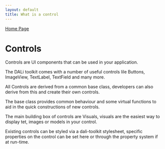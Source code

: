 ```yaml
---
layout: default
title: What is a control
---
```

[ Home Page ]({{site.baseurl}}/index) <br>

# Controls

Controls are UI components that can be used in your application.

The DALi toolkit comes with a number of useful controls lile Buttons, ImageView, TextLabel, TextField and many more.

All Controls are derived from a common base class, developers can also derive from this and create their own controls.

The base class provides common behaviour and some virtual functions to aid in the quick constructions of new controls.

The main building box of controls are Visuals, visuals are the easiest way to display tet, images or models in your control.

Existing controls can be styled via a dali-toolkit stylesheet, specific properties on the control can be set here or through
the property system if at run-time.
